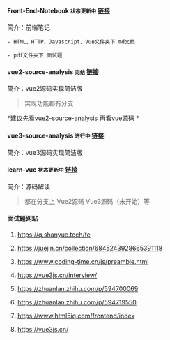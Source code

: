 #### Front-End-Notebook `状态更新中` [链接](https://github.com/wyk861417548/Front-End-Notebook)
简介：前端笔记
```
- HTML、HTTP、Javascript、Vue文件夹下 md文档

- pdf文件夹下 面试题
```



#### vue2-source-analysis `完结` [链接](https://github.com/wyk861417548/vue2-source-analysis)
简介：vue2源码实现简洁版
>实现功能都有分支

*建议先看vue2-source-analysis 再看vue源码 * 



#### vue3-source-analysis `进行中` [链接](https://github.com/wyk861417548/vue3-source-analysis)
简介：vue3源码实现简洁版




#### learn-vue `状态更新中`  [链接](https://github.com/wyk861417548/learn-vue)
简介：源码解读
> 都在分支上 Vue2源码 Vue3源码（未开始）等




#### 面试题网站
1. https://q.shanyue.tech/fe

2. https://juejin.cn/collection/6845243928665391118

3. https://www.coding-time.cn/js/preamble.html

4. https://vue3js.cn/interview/

5. https://zhuanlan.zhihu.com/p/594700069

6. https://zhuanlan.zhihu.com/p/594719550

7. https://www.html5iq.com/frontend/index

8. https://vue3js.cn/